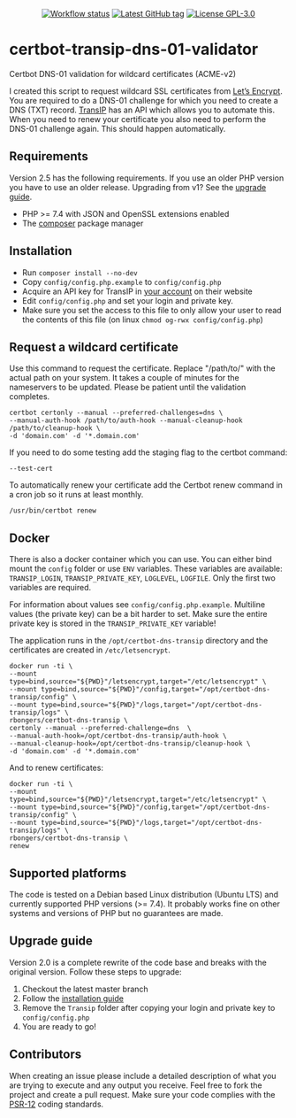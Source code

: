 <p align="center">
    <a href="https://github.com/roy-bongers/certbot-transip-dns-01-validator/actions?query=branch%3Amaster"><img alt="Workflow status" src="https://img.shields.io/github/workflow/status/roy-bongers/certbot-transip-dns-01-validator/Run%20PHPUnit%20&%20PHPCS%20syle%20check" /></a>
    <a href="https://github.com/roy-bongers/certbot-transip-dns-01-validator/releases"><img alt="Latest GitHub tag" src="https://img.shields.io/github/v/tag/roy-bongers/certbot-transip-dns-01-validator" /></a>
    <a href="https://github.com/roy-bongers/certbot-transip-dns-01-validator/blob/master/LICENSE"><img alt="License GPL-3.0" src="https://img.shields.io/github/license/roy-bongers/certbot-transip-dns-01-validator" /></a>
</p>

# certbot-transip-dns-01-validator
Certbot DNS-01 validation for wildcard certificates (ACME-v2)

I created this script to request wildcard SSL certificates from [Let’s Encrypt][1]. You are required to do a DNS-01
challenge for which you need to create a DNS (TXT) record. [TransIP][3] has an API which allows you to automate this.
When you need to renew your certificate you also need to perform the DNS-01 challenge again. This should happen
automatically.

## Requirements
Version 2.5 has the following requirements. If you use an older PHP version you have to use an older release.
Upgrading from v1? See the [upgrade guide](#upgrade-guide).
* PHP >= 7.4 with JSON and OpenSSL extensions enabled
* The [composer][7] package manager

## Installation
* Run `composer install --no-dev`
* Copy `config/config.php.example` to `config/config.php`
* Acquire an API key for TransIP in [your account][4] on their website
* Edit `config/config.php` and set your login and private key.
* Make sure you set the access to this file to only allow your user to read the contents of this file (on linux
 `chmod og-rwx config/config.php`)

## Request a wildcard certificate

Use this command to request the certificate. Replace "/path/to/" with the actual path on your system.
It takes a couple of minutes for the nameservers to be updated. Please be patient until the validation completes.
```shell
certbot certonly --manual --preferred-challenges=dns \
--manual-auth-hook /path/to/auth-hook --manual-cleanup-hook /path/to/cleanup-hook \
-d 'domain.com' -d '*.domain.com'
```

If you need to do some testing add the staging flag to the certbot command:
```
--test-cert
```

To automatically renew your certificate add the Certbot renew command in a cron job so it runs at least monthly.
```shell
/usr/bin/certbot renew
````

## Docker
There is also a docker container which you can use. You can either bind mount the `config` folder or use `ENV` variables.
These variables are available: `TRANSIP_LOGIN`, `TRANSIP_PRIVATE_KEY`, `LOGLEVEL`, `LOGFILE`.
Only the first two variables are required.

For information about values see `config/config.php.example`. Multiline values (the private key) can be a bit harder
to set. Make sure the entire private key is stored in the `TRANSIP_PRIVATE_KEY` variable!

The application runs in the `/opt/certbot-dns-transip` directory and the certificates are created in `/etc/letsencrypt`.

```shell script
docker run -ti \
--mount type=bind,source="${PWD}"/letsencrypt,target="/etc/letsencrypt" \
--mount type=bind,source="${PWD}"/config,target="/opt/certbot-dns-transip/config" \
--mount type=bind,source="${PWD}"/logs,target="/opt/certbot-dns-transip/logs" \
rbongers/certbot-dns-transip \
certonly --manual --preferred-challenge=dns  \
--manual-auth-hook=/opt/certbot-dns-transip/auth-hook \
--manual-cleanup-hook=/opt/certbot-dns-transip/cleanup-hook \
-d 'domain.com' -d '*.domain.com'
```

And to renew certificates:
```shell script
docker run -ti \
--mount type=bind,source="${PWD}"/letsencrypt,target="/etc/letsencrypt" \
--mount type=bind,source="${PWD}"/config,target="/opt/certbot-dns-transip/config" \
--mount type=bind,source="${PWD}"/logs,target="/opt/certbot-dns-transip/logs" \
rbongers/certbot-dns-transip \
renew
```

## Supported platforms
The code is tested on a Debian based Linux distribution (Ubuntu LTS) and currently supported PHP versions (>= 7.4).
It probably works fine on other systems and versions of PHP but no guarantees are made.

## Upgrade guide
Version 2.0 is a complete rewrite of the code base and breaks with the original version. Follow these steps to upgrade:
 1. Checkout the latest master branch
 2. Follow the [installation guide](#installation)
 3. Remove the `Transip` folder after copying your login and private key to `config/config.php`
 4. You are ready to go!
 
## Contributors
When creating an issue please include a detailed description of what you are trying to execute and any output you
receive. Feel free to fork the project and create a pull request. Make sure your code complies with the [PSR-12][5]
coding standards.

[1]: https://letsencrypt.org/
[2]: https://certbot.eff.org/
[3]: https://www.transip.nl/transip/api/
[4]: https://www.transip.nl/cp/account/api/
[5]: https://www.php-fig.org/psr/psr-12/
[7]: https://getcomposer.org/download/
